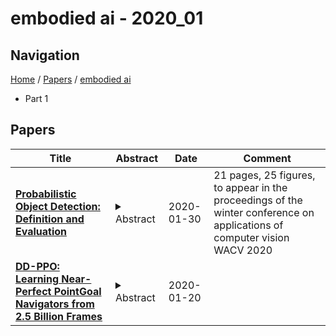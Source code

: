 # embodied ai - 2020_01

## Navigation

[Home](https://lixin97.github.io/arXivRadar) / [Papers](https://lixin97.github.io/arXivRadar/papers) / [embodied ai](https://lixin97.github.io/arXivRadar/papers/embodied_ai)

- Part 1

## Papers

| **Title** | **Abstract** | **Date** | **Comment** |
| --- | --- | --- | --- |
| **[Probabilistic Object Detection: Definition and Evaluation](http://arxiv.org/abs/1811.10800v4)** | <details><summary>Abstract</summary>We introduce Probabilistic Object Detection, the task of detecting objects in images and accurately quantifying the spatial and semantic uncertainties of the detections. Given the lack of methods capable of assessing such probabilistic object detections, we present the new Probability-based Detection Quality measure (PDQ).Unlike AP-based measures, PDQ has no arbitrary thresholds and rewards spatial and label quality, and foreground/background separation quality while explicitly penalising false positive and false negative detections. We contrast PDQ with existing mAP and moLRP measures by evaluating state-of-the-art detectors and a Bayesian object detector based on Monte Carlo Dropout. Our experiments indicate that conventional object detectors tend to be spatially overconfident and thus perform poorly on the task of probabilistic object detection. Our paper aims to encourage the development of new object detection approaches that provide detections with accurately estimated spatial and label uncertainties and are of critical importance for deployment on robots and embodied AI systems in the real world.</details> | 2020-01-30 | 21 pages, 25 figures, to appear in the proceedings of the winter conference on applications of computer vision WACV 2020 |
| **[DD-PPO: Learning Near-Perfect PointGoal Navigators from 2.5 Billion Frames](http://arxiv.org/abs/1911.00357v2)** | <details><summary>Abstract</summary>We present Decentralized Distributed Proximal Policy Optimization (DD-PPO), a method for distributed reinforcement learning in resource-intensive simulated environments. DD-PPO is distributed (uses multiple machines), decentralized (lacks a centralized server), and synchronous (no computation is ever stale), making it conceptually simple and easy to implement. In our experiments on training virtual robots to navigate in Habitat-Sim, DD-PPO exhibits near-linear scaling -- achieving a speedup of 107x on 128 GPUs over a serial implementation. We leverage this scaling to train an agent for 2.5 Billion steps of experience (the equivalent of 80 years of human experience) -- over 6 months of GPU-time training in under 3 days of wall-clock time with 64 GPUs. This massive-scale training not only sets the state of art on Habitat Autonomous Navigation Challenge 2019, but essentially solves the task --near-perfect autonomous navigation in an unseen environment without access to a map, directly from an RGB-D camera and a GPS+Compass sensor. Fortuitously, error vs computation exhibits a power-law-like distribution; thus, 90% of peak performance is obtained relatively early (at 100 million steps) and relatively cheaply (under 1 day with 8 GPUs). Finally, we show that the scene understanding and navigation policies learned can be transferred to other navigation tasks -- the analog of ImageNet pre-training + task-specific fine-tuning for embodied AI. Our model outperforms ImageNet pre-trained CNNs on these transfer tasks and can serve as a universal resource (all models and code are publicly available).</details> | 2020-01-20 |  |
